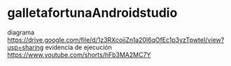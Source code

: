 # galletafortunaAndroidstudio
diagrama
https://drive.google.com/file/d/1z3RXcojjZn1a20l6qOfEc1p3yzTpwteI/view?usp=sharing
evidencia de ejecución
 https://www.youtube.com/shorts/hFb3MA2MC7Y

